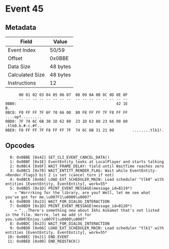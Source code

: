 # Event 45

## Metadata

| Field           | Value    |
|-----------------|----------|
| Event Index     | 50/59    |
| Offset          | 0x0BBE   |
| Data Size       | 48 bytes |
| Calculated Size | 48 bytes |
| Instructions    | 12       |

```
      00 01 02 03 04 05 06 07  08 09 0A 0B 0C 0D 0E 0F
      -- -- -- -- -- -- -- --  -- -- -- -- -- -- -- --
0BB0:                                            42 1E                B.
0BC0: F0 FF FF 7F 6F 70 66 00  80 F8 FF FF 7F F8 FF FF  ....opf.........
0BD0: 7F 74 6C 6B 30 1D 62 80  23 1D 63 80 23 66 00 80  .tlk0.b.#.c.#f..
0BE0: F8 FF FF 7F F8 FF FF 7F  74 6C 6B 31 21 00        ........tlk1!.  
```

## Opcodes

```
  0: 0x0BBE [0x42] SET_CLI_EVENT_CANCEL_DATA()
  1: 0x0BBF [0x1E] EventEntity looks at LocalPlayer and starts talking
  2: 0x0BC4 [0x6F] WAIT_FRAME_DELAY: Yield until WaitTime reaches zero
  3: 0x0BC5 [0x70] WAIT_ENTITY_RENDER_FLAG: Wait while EventEntity->Render.Flags3 bit 2 is set (cancel turn if not)
  4: 0x0BC6 [0x66] LOAD_EXT_SCHEDULER_MAIN: Load scheduler "tlk0" with entities [EventEntity, EventEntity], work=55*
  5: 0x0BD5 [0x1D] PRINT_EVENT_MESSAGE(message_id=8119*)
    → "Worrrking for the library, are you? Well, let me see what you've got for me.\u007F1\u0000\u0007"
  6: 0x0BD8 [0x23] WAIT_FOR_DIALOG_INTERACTION
  7: 0x0BD9 [0x1D] PRINT_EVENT_MESSAGE(message_id=8120*)
    → "...There's something new about Ikhi Askamot that's not listed in the file. Herrre, let me add it for you.\u0007Enjoy.\u007F1\u0000\u0007"
  8: 0x0BDC [0x23] WAIT_FOR_DIALOG_INTERACTION
  9: 0x0BDD [0x66] LOAD_EXT_SCHEDULER_MAIN: Load scheduler "tlk1" with entities [EventEntity, EventEntity], work=55*
 10: 0x0BEC [0x21] END_EVENT
 11: 0x0BED [0x00] END_REQSTACK()
```
